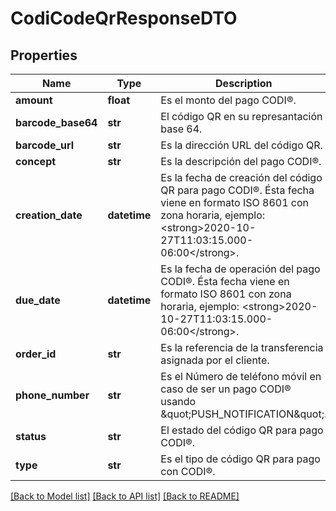 # CodiCodeQrResponseDTO

## Properties
Name | Type | Description | Notes
------------ | ------------- | ------------- | -------------
**amount** | **float** | Es el monto del pago CODI®. | [optional] 
**barcode_base64** | **str** | El código QR en su represantación base 64. | [optional] 
**barcode_url** | **str** | Es la dirección URL del código QR. | [optional] 
**concept** | **str** | Es la descripción del pago CODI®. | [optional] 
**creation_date** | **datetime** | Es la fecha de creación del código QR para pago CODI®. Ésta fecha viene en formato ISO 8601 con zona horaria, ejemplo: &lt;strong&gt;2020-10-27T11:03:15.000-06:00&lt;/strong&gt;. | [optional] 
**due_date** | **datetime** | Es la fecha de operación del pago CODI®. Ésta fecha viene en formato ISO 8601 con zona horaria, ejemplo: &lt;strong&gt;2020-10-27T11:03:15.000-06:00&lt;/strong&gt;. | [optional] 
**order_id** | **str** | Es la referencia de la transferencia asignada por el cliente. | [optional] 
**phone_number** | **str** | Es el Número de teléfono móvil en caso de ser un pago CODI® usando \&quot;PUSH_NOTIFICATION\&quot;. | [optional] 
**status** | **str** | El estado del código QR para pago CODI®. | [optional] 
**type** | **str** | Es el tipo de código QR para pago con CODI®. | [optional] 

[[Back to Model list]](../README.md#documentation-for-models) [[Back to API list]](../README.md#documentation-for-api-endpoints) [[Back to README]](../README.md)

